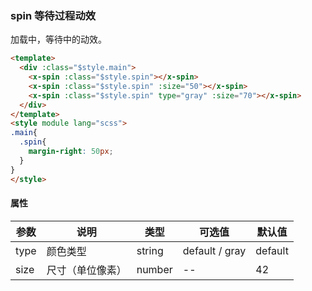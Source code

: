 ### spin 等待过程动效
加载中，等待中的动效。

```html
<template>
  <div :class="$style.main">
    <x-spin :class="$style.spin"></x-spin>
    <x-spin :class="$style.spin" :size="50"></x-spin>
    <x-spin :class="$style.spin" type="gray" :size="70"></x-spin>
  </div>
</template>
<style module lang="scss">
.main{
  .spin{
    margin-right: 50px;
  }
}
</style>
```

#### 属性
| 参数      | 说明    | 类型      | 可选值       | 默认值   |
|---------- |-------- |---------- |-------------  |-------- |
| type     | 颜色类型   | string  |   default / gray |    default     |
| size     | 尺寸（单位像素）   | number  |   --  |    42     |